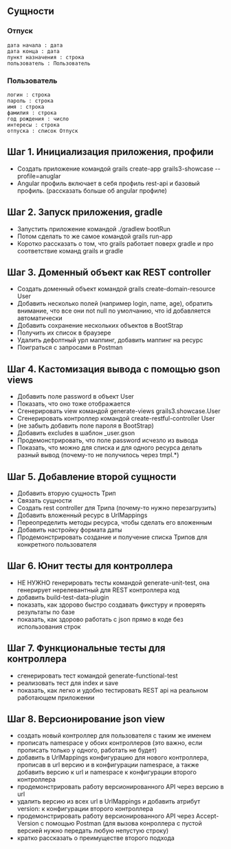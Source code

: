 ## Сущности

### Отпуск
	дата начала : дата
	дата конца : дата
	пункт назначения : строка
	пользователь : Пользователь
	
### Пользователь
	логин : строка
	пароль : строка
	имя : строка
	фамилия : строка
	год рождения : число
	интересы : строка
	отпуска : список Отпуск

## Шаг 1. Инициализация приложения, профили

* Создать приложение командой grails create-app grails3-showcase --profile=anuglar
* Angular профиль включает в себя профиль rest-api и базовый профиль. (рассказать больше об angular профиле)

## Шаг 2. Запуск приложения, gradle

* Запустить приложение командой ./gradlew bootRun
* Потом сделать то же самое командой grails run-app
* Коротко рассказать о том, что grails работает поверх gradle и про соответствие команд grails и gradle

## Шаг 3. Доменный объект как REST controller

* Создать доменный объект командой grails create-domain-resource User
* Добавить несколько полей (например login, name, age), обратить внимание, что все они not null по умолчанию, что id добавляется автоматически
* Добавить сохранение нескольких объектов в BootStrap
* Получить их список в браузере
* Удалить дефолтный урл маппинг, добавить маппинг на ресурс
* Поиграться с запросами в Postman

## Шаг 4. Кастомизация вывода с помощью gson views

* Добавить поле password в объект User
* Показать, что оно тоже отображается
* Сгенерировать view командой generate-views grails3.showcase.User
* Сгенерировать контроллер командой create-restful-controller User 
* (не забыть добавить поле пароля в BootStrap)
* Добавить excludes в шаблон _user.gson
* Продемонстрировать, что поле password исчезло из вывода
* Показать, что можно для списка и для одного ресурса делать разный вывод (почему-то не получилось через tmpl.*)

## Шаг 5. Добавление второй сущности

* Добавить вторую сущность Трип
* Связать сущности
* Создать rest controller для Трипа (почему-то нужно перезагрузить)
* Добавить вложенный ресурс в UrlMappings
* Переопределить методы ресурса, чтобы сделать его вложенным
* Добавить настройку формата даты
* Продемонстрировать создание и получение списка Трипов для конкретного пользователя

## Шаг 6. Юнит тесты для контроллера
* НЕ НУЖНО генерировать тесты командой generate-unit-test, она генерирует нерелевантный для REST контроллера код
* добавить build-test-data-plugin
* показать, как здорово быстро создавать фикстуру и проверять результаты по базе
* показать, как здорово работать с json прямо в коде без использования строк 

## Шаг 7. Функциональные тесты для контроллера
* сгенерировать тест командой generate-functional-test 
* реализовать тест для index и save
* показать, как легко и удобно тестировать REST api на реальном работающем приложении

## Шаг 8. Версионирование json view
* создать новый контроллер для пользователя с таким же именем
* прописать namespace у обоих контроллеров (это важно, если прописать только у одного, работать не будет)
* добавить в UrlMappings конфигурацию для нового контроллера, прописав в url версию и в конфигурации namespace, а также добавить версию к url и namespace к конфигурации второго контроллера
* продемонстрировать работу версионированного API через версию в url
* удалить версию из всех url в UrlMappings и добавить атрибут version: к конфигурации второго контроллера
* продемонстрировать работу версионированного API через Accept-Version с помощью Postman (для вызова конроллера с пустой версией нужно передать любую непустую строку)
* кратко рассказать о преимуществе второго подхода